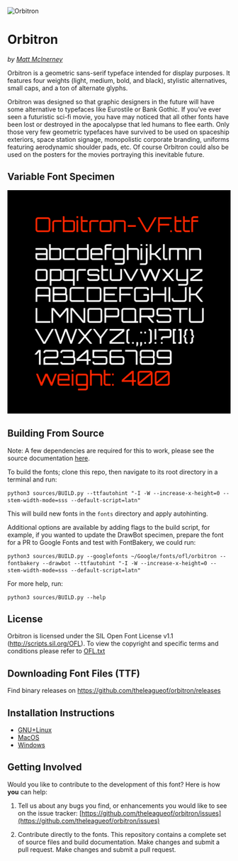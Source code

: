 
![Orbitron](https://github.com/theleagueof/orbitron/raw/master/images/orbitron-1.jpeg)

# Orbitron

_by [Matt McInerney](http://pixelspread.com)_

Orbitron is a geometric sans-serif typeface intended for display purposes. It features four weights (light, medium, bold, and black), stylistic alternatives, small caps, and a ton of alternate glyphs. 

Orbitron was designed so that graphic designers in the future will have some alternative to typefaces like Eurostile or Bank Gothic. If you’ve ever seen a futuristic sci-fi movie, you have may noticed that all other fonts have been lost or destroyed in the apocalypse that led humans to flee earth. Only those very few geometric typefaces have survived to be used on spaceship exteriors, space station signage, monopolistic corporate branding, uniforms featuring aerodynamic shoulder pads, etc. Of course Orbitron could also be used on the posters for the movies portraying this inevitable future.

## Variable Font Specimen 
<!-- Updated image from variable mastering fork -->
![Orbitron](https://github.com/eliheuer/orbitron/raw/vf-mastering/docs/images/animated-specimen.gif)

## Building From Source
Note: A few dependencies are required for this to work, please see the source documentation [here](https://github.com/eliheuer/orbitron-vf/tree/master/sources).

To build the fonts; clone this repo, then navigate to its root directory in a terminal and run:
```
python3 sources/BUILD.py --ttfautohint "-I -W --increase-x-height=0 --stem-width-mode=sss --default-script=latn"
```
This will build new fonts in the `fonts` directory and apply autohinting.

Additional options are available by adding flags to the build script, for example, if you wanted to update the DrawBot specimen, prepare the font for a PR to Google Fonts and test with FontBakery, we could run:
```
python3 sources/BUILD.py --googlefonts ~/Google/fonts/ofl/orbitron --fontbakery --drawbot --ttfautohint "-I -W --increase-x-height=0 --stem-width-mode=sss --default-script=latn"
```
For more help, run:
```
python3 sources/BUILD.py --help
```

## License
Orbitron is licensed under the SIL Open Font License v1.1 (<http://scripts.sil.org/OFL>). 
To view the copyright and specific terms and conditions please refer to [OFL.txt](https://github.com/theleagueof/orbitron/blob/master/OFL.txt)

## Downloading Font Files (TTF)
Find binary releases on <https://github.com/theleagueof/orbitron/releases>

## Installation Instructions
- [GNU+Linux](https://wiki.archlinux.org/index.php/fonts#Manual_installation)
- [MacOS](https://support.apple.com/en-us/HT201749)
- [Windows](https://support.microsoft.com/en-us/help/314960/how-to-install-or-remove-a-font-in-windows)

## Getting Involved
Would you like to contribute to the development of this font? Here is how **you** can help:

1. Tell us about any bugs you find, or enhancements you would like to see on the issue tracker: [https://github.com/theleagueof/orbitron/issues](https://github.com/theleagueof/orbitron/issues)

2. Contribute directly to the fonts. This repository contains a complete set of source files and build documentation. Make changes and submit a pull request. Make changes and submit a pull request.
